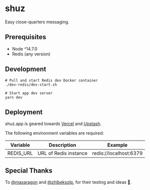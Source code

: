 # shuz
Easy close-quarters messaging.

## Prerequisites
* Node ^14.7.0
* Redis (any version)

## Development

```
# Pull and start Redis dev Docker container
./dev-redis/dev-start.sh

# Start app dev server
yarn dev
```

## Deployment
shuz.app is geared towards [Vercel](https://vercel.com/) and [Upstash](https://upstash.com/).

The following environment variables are required:

| Variable | Description | Example
| --- | --- | --- |
| REDIS_URL | URL of Redis instance | redis://localhost:6379 | 

## Special Thanks

To [@maxaragon](https://github.com/maxaragon) and [@zhibeksolp](https://github.com/zhibeksolp), for their testing and ideas 🙏.
